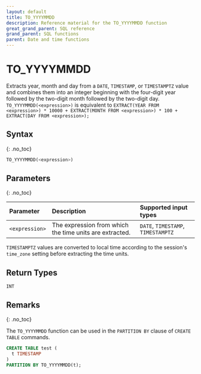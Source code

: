 ```yaml
---
layout: default
title: TO_YYYYMMDD
description: Reference material for the TO_YYYYMMDD function
great_grand_parent: SQL reference
grand_parent: SQL functions
parent: Date and time functions
---
```


# TO_YYYYMMDD

Extracts year, month and day from a `DATE`, `TIMESTAMP`, or `TIMESTAMPTZ` value and combines them into an integer beginning with the four-digit year followed by the two-digit month followed by the two-digit day.
`TO_YYYYMMDD(<expression>)` is equivalent to `EXTRACT(YEAR FROM <expression>) * 10000 + EXTRACT(MONTH FROM <expression>) * 100 + EXTRACT(DAY FROM <expression>);`

## Syntax
{: .no_toc}

```sql
TO_YYYYMMDD(<expression>)
```

## Parameters
{: .no_toc}

| Parameter      | Description                                             | Supported input types              |
| :------------- | :------------------------------------------------------ | :--------------------------------- |
| `<expression>` | The expression from which the time units are extracted. | `DATE`, `TIMESTAMP`, `TIMESTAMPTZ` |

`TIMESTAMPTZ` values are converted to local time according to the session's `time_zone` setting before extracting the time units.

## Return Types

`INT`

## Remarks
{: .no_toc}

The `TO_YYYYMMDD` function can be used in the `PARTITION BY` clause of `CREATE TABLE` commands.

```sql
CREATE TABLE test (
  t TIMESTAMP
)
PARTITION BY TO_YYYYMMDD(t);
```
